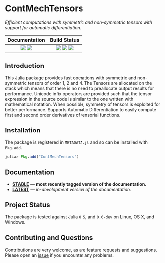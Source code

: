 # ContMechTensors

*Efficient computations with symmetric and non-symmetric tensors with support for automatic differentiation.*

| **Documentation**                                                               | **Build Status**                                                                                |
|:-------------------------------------------------------------------------------:|:-----------------------------------------------------------------------------------------------:|
| [![][docs-stable-img]][docs-stable-url] [![][docs-latest-img]][docs-latest-url] | [![][travis-img]][travis-url] [![][appveyor-img]][appveyor-url] [![][codecov-img]][codecov-url] |

## Introduction

This Julia package provides fast operations with symmetric and non-symmetric tensors of order 1, 2 and 4.
The Tensors are allocated on the stack which means that there is no need to preallocate output results for performance.
Unicode infix operators are provided such that the tensor expression in the source code is similar to the one written with mathematical notation.
When possible, symmetry of tensors is exploited for better performance.
Supports Automatic Differentiation to easily compute first and second order derivatives of tensorial functions.

## Installation

The package is registered in `METADATA.jl` and so can be installed with `Pkg.add`.

```julia
julia> Pkg.add("ContMechTensors")
```

## Documentation

- [**STABLE**][docs-stable-url] &mdash; **most recently tagged version of the documentation.**
- [**LATEST**][docs-latest-url] &mdash; *in-development version of the documentation.*

## Project Status

The package is tested against Julia `0.5`, and `0.6-dev` on Linux, OS X, and Windows.

## Contributing and Questions

Contributions are very welcome, as are feature requests and suggestions. Please open an [issue][issues-url] if you encounter any problems.

[docs-latest-img]: https://img.shields.io/badge/docs-latest-blue.svg
[docs-latest-url]: https://kristofferc.github.io/ContMechTensors.jl/latest/

[docs-stable-img]: https://img.shields.io/badge/docs-stable-blue.svg
[docs-stable-url]: https://kristofferc.github.io/ContMechTensors.jl/stable

[travis-img]: https://travis-ci.org/KristofferC/ContMechTensors.jl.svg?branch=master
[travis-url]: https://travis-ci.org/KristofferC/ContMechTensors.jl

[appveyor-img]: https://ci.appveyor.com/api/projects/status/xe0ghtyas12wv555/branch/master?svg=true
[appveyor-url]: https://ci.appveyor.com/project/KristofferC/contmechtensors-jl/branch/master

[issues-url]: https://github.com/KristofferC/ContMechTensors.jl/issues

[codecov-img]: https://codecov.io/gh/KristofferC/ContMechTensors.jl/branch/master/graph/badge.svg
[codecov-url]: https://codecov.io/gh/KristofferC/ContMechTensors.jl
